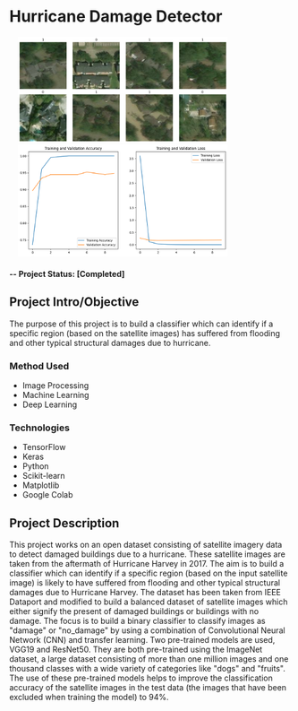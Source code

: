 # Hurricane Damage Detector

<img alt="Satellite images of region with or without hurricane damage" title="Satellite images of region with or without hurricane damage" src="reports/img/satellite.png" width="375"  hspace="15"> <img alt="Training and validation accuracy of classification by the trained model" title="Training and validation accuracy of classification by the trained model" src="reports/img/accuracy.png" width="375"  hspace="15">

#### -- Project Status: [Completed]

## Project Intro/Objective
The purpose of this project is to build a classifier which can identify if a specific region (based on the satellite images) has suffered from flooding and other typical structural damages due to hurricane.

### Method Used
* Image Processing
* Machine Learning
* Deep Learning

### Technologies
* TensorFlow
* Keras
* Python
* Scikit-learn
* Matplotlib
* Google Colab

## Project Description
This project works on an open dataset consisting of satellite imagery data to detect damaged buildings due to a hurricane. These satellite images are taken from the aftermath of Hurricane Harvey in 2017. The aim is to build a classifier which can identify if a specific region (based on the input satellite image) is likely to have suffered from flooding and other typical structural damages due to Hurricane Harvey. The dataset has been taken from IEEE Dataport and modified to build a balanced dataset of satellite images which either signify the present of damaged buildings or buildings with no damage. The focus is to build a binary classifier to classify images as "damage" or "no_damage" by using a combination of Convolutional Neural Network (CNN) and transfer learning. Two pre-trained models are used, VGG19 and ResNet50. They are both pre-trained using the ImageNet dataset, a large dataset consisting of more than one million images and one thousand classes with a wide variety of categories like "dogs" and "fruits". The use of these pre-trained models helps to improve the classification accuracy of the satellite images in the test data (the images that have been excluded when training the model) to 94%.
